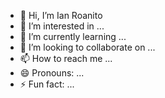 - 👋 Hi, I’m Ian Roanito
- 👀 I’m interested in ...
- 🌱 I’m currently learning ...
- 💞️ I’m looking to collaborate on ...
- 📫 How to reach me ...
- 😄 Pronouns: ...
- ⚡ Fun fact: ...

<!---
IanRoanito/IanRoanito is a ✨ special ✨ repository because its `README.md` (this file) appears on your GitHub profile.
You can click the Preview link to take a look at your changes.
--->
